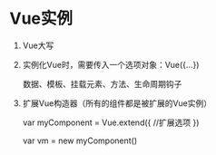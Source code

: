 # Vue实例

1. Vue大写

2. 实例化Vue时，需要传入一个选项对象：Vue({...})

    数据、模板、挂载元素、方法、生命周期钩子

3. 扩展Vue构造器（所有的组件都是被扩展的Vue实例）

    var myComponent = Vue.extend({
        //扩展选项
    })
    
    var vm = new myComponent()